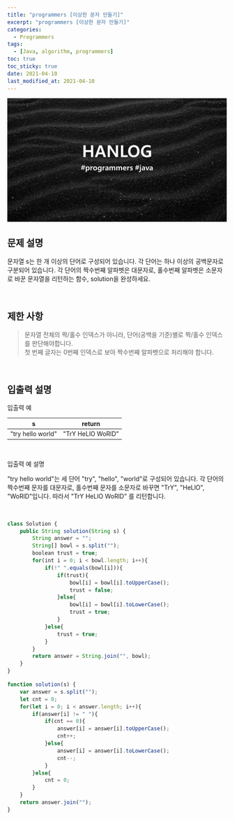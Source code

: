 ```yaml
---
title: "programmers [이상한 문자 만들기]"
excerpt: "programmers [이상한 문자 만들기]"
categories:
  - Programmers
tags:
  - [Java, algorithm, programmers]
toc: true
toc_sticky: true
date: 2021-04-10
last_modified_at: 2021-04-10
---
```


![HAN.jpg](/assets/images/programmers.png)

## 문제 설명

문자열 s는 한 개 이상의 단어로 구성되어 있습니다. 각 단어는 하나 이상의 공백문자로 구분되어 있습니다. 각 단어의 짝수번째 알파벳은 대문자로, 홀수번째 알파벳은 소문자로 바꾼 문자열을 리턴하는 함수, solution을 완성하세요.

<br>

## 제한 사항

> 문자열 전체의 짝/홀수 인덱스가 아니라, 단어(공백을 기준)별로 짝/홀수 인덱스를 판단해야합니다.<br>
첫 번째 글자는 0번째 인덱스로 보아 짝수번째 알파벳으로 처리해야 합니다.

<br>

## 입출력 설명

입출력 예

|s|return|
|------|---|
|"try hello world"|"TrY HeLlO WoRlD"|

<br>

입출력 예 설명 <br>

"try hello world"는 세 단어 "try", "hello", "world"로 구성되어 있습니다. 각 단어의 짝수번째 문자를 대문자로, 홀수번째 문자를 소문자로 바꾸면 "TrY", "HeLlO", "WoRlD"입니다. 따라서 "TrY HeLlO WoRlD" 를 리턴합니다.

<br>

```js
class Solution {
    public String solution(String s) {
        String answer = "";
        String[] bowl = s.split("");
        boolean trust = true;
        for(int i = 0; i < bowl.length; i++){
            if(!" ".equals(bowl[i])){
                if(trust){
                    bowl[i] = bowl[i].toUpperCase();
                    trust = false;
                }else{
                    bowl[i] = bowl[i].toLowerCase();
                    trust = true;
                }
            }else{
                trust = true;
            }
        }
        return answer = String.join("", bowl);
    }
}
```

```js
function solution(s) {
    var answer = s.split("");
    let cnt = 0;
    for(let i = 0; i < answer.length; i++){
        if(answer[i] != " "){
            if(cnt == 0){
                answer[i] = answer[i].toUpperCase();
                cnt++;
            }else{
                answer[i] = answer[i].toLowerCase();
                cnt--;
            }    
        }else{
            cnt = 0;
        }
    }
    return answer.join("");
}
```
